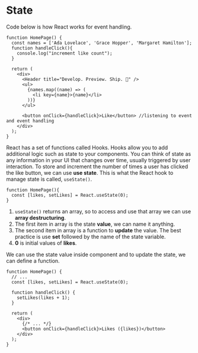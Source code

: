 # State

Code below is how React works for event handling.

```
function HomePage() {
  const names = ['Ada Lovelace', 'Grace Hopper', 'Margaret Hamilton'];
  function handleClick(){
    console.log("increment like count");
  }

  return (
    <div>
      <Header title="Develop. Preview. Ship. 🚀" />
      <ul>
        {names.map((name) => (
          <li key={name}>{name}</li>
        ))}
      </ul>

      <button onClick={handleClick}>Like</button> //listening to event and event handling
    </div>
  );
}
```
React has a set of functions called Hooks. Hooks allow you to add additional logic such as state to your components. You can think of state as any information in your UI that changes over time, usually triggered by user interaction.
To store and increment the number of times a user has clicked the like button, we can use **use state**. This is what the React hook to manage state is called, `useState()`.
```
function HomePage(){
  const [likes, setLikes] = React.useState(0);
}
```
1. `useState()` returns an array, so to access and use that array we can use **array destructuring**.
2. The first item in array is the state **value**, we can name it anything.
3. The second item in array is a function to **update** the value. The best practice is use **set** followed by the name of the state variable.
4. **0** is initial values of **likes**.

We can use the state value inside component and to update the state, we can define a function.

```
function HomePage() {
  // ...
  const [likes, setLikes] = React.useState(0);

  function handleClick() {
    setLikes(likes + 1);
  }

  return (
    <div>
      {/* ... */}
      <button onClick={handleClick}>Likes ({likes})</button>
    </div>
  );
}
```
